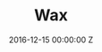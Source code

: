 ---
title: Wax
date: 2016-12-15 00:00:00 Z
position: 1
image: "/uploads/wax-feature.jpg"
images:
- "/uploads/wax-01.jpg"
- "/uploads/wax-02.jpg"
- "/uploads/wax-03.jpg"
- "/uploads/wax-04.jpg"
- "/uploads/wax-05.jpg"
- "/uploads/wax-06.jpg"
- "/uploads/wax-07.jpg"
- "/uploads/wax-08.jpg"
publication: Exhibition Magazine
photographer: Nadav Kander
is-featured:
layout: project
---